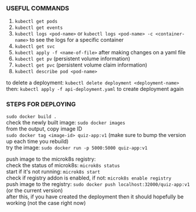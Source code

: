 ### USEFUL COMMANDS
1) `kubectl get pods`
2) `kubectl get events`
3) `kubectl logs <pod-name>` or `kubectl logs <pod-name> -c <container-name>` to see the logs for a specific container
4) `kubectl get svc`
5) `kubectl apply -f <name-of-file>` after making changes on a yaml file
6) `kubectl get pv` (persistent volume information)
7) `kubectl get pvc` (persistent volume claim information)
8) `kubectl describe pod <pod-name>`

to delete a deployment: `kubectl delete deployment <deployment-name>`  
then: `kubectl apply -f api-deployment.yaml` to create deployment again
### STEPS FOR DEPLOYING
`sudo docker build .`  
check the newly built image: `sudo docker images`  
from the output, copy image ID  
`sudo docker tag <image-id> quiz-app:v1` (make sure to bump the version up each time you rebuild)  
try the image: `sudo docker run -p 5000:5000 quiz-app:v1`

push image to the microk8s registry:  
check the status of microk8s: `microk8s status`  
start if it's not running: `microk8s start`  
check if registry addon is enabled, if not: `microk8s enable registry`  
push image to the registry: `sudo docker push localhost:32000/quiz-app:v1` (or the current version)  
after this, if you have created the deployment then it should hopefully be working (not the case right now)
